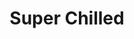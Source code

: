 ---
inv_num: 2012-069
add_credit:
url: 2012-069-super-chilled
title: Super Chilled
year: '2012'
display_year: '2012'
medium: Wastebasket, Rockstar Energy cans.
dims: 15 x 11 x 11in
pitch:
ps:
live_url:
youtube:
related_code:
subheading:
download:
commission:
layout: things-i-made
---